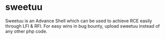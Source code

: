 # sweetuu
Sweetuu is an Advance Shell which can be used to achieve RCE easily through LFI &amp; RFI. For easy wins in bug bounty, upload sweetuu instead of any other php code.
